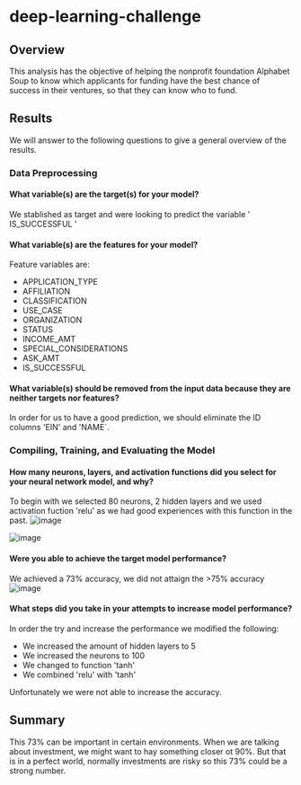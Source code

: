# deep-learning-challenge

## Overview
This analysis has the objective of helping the nonprofit foundation Alphabet Soup to know which applicants for funding have the best chance of success in their ventures, so that they can know who to fund.

## Results
We will answer to the following questions to give a general overview of the results.

### Data Preprocessing

#### What variable(s) are the target(s) for your model?
We stablished as target and were looking to predict the variable ' IS_SUCCESSFUL ' 

#### What variable(s) are the features for your model?
Feature variables are:
* APPLICATION_TYPE            
* AFFILIATION                 
* CLASSIFICATION              
* USE_CASE                    
* ORGANIZATION                
* STATUS                      
* INCOME_AMT                  
* SPECIAL_CONSIDERATIONS      
* ASK_AMT                   
* IS_SUCCESSFUL
    
#### What variable(s) should be removed from the input data because they are neither targets nor features?
In order for us to have a good prediction, we should eliminate the ID columns 'EIN' and 'NAME´.

### Compiling, Training, and Evaluating the Model

#### How many neurons, layers, and activation functions did you select for your neural network model, and why?
To begin with we selected 80 neurons, 2 hidden layers and we used activation fuction 'relu' as we had good experiences with this function in the past.
![image](https://github.com/Peby1407/deep-learning-challenge/assets/127780305/4a4f0916-3014-4d7c-a0ac-2116a0c54156)

![image](https://github.com/Peby1407/deep-learning-challenge/assets/127780305/014df566-fa3e-4e46-83b2-1454f167ab0e)

#### Were you able to achieve the target model performance?
We achieved a 73% accuracy, we did not attaign the >75% accuracy
![image](https://github.com/Peby1407/deep-learning-challenge/assets/127780305/0e0aeaf9-cc66-4b0f-a6ac-ece3552257b0)

#### What steps did you take in your attempts to increase model performance?
In order the try and increase the performance we modified the following:
* We increased the amount of hidden layers to 5
* We increased the neurons to 100
* We changed to function 'tanh'
* We combined 'relu' with 'tanh'

Unfortunately we were not able to increase the accuracy.

## Summary

This 73% can be important in certain environments. When we are talking about investment, we might want to hay something closer ot 90%. But that is in a perfect world, normally investments are risky so this 73% could be a strong number.


  

